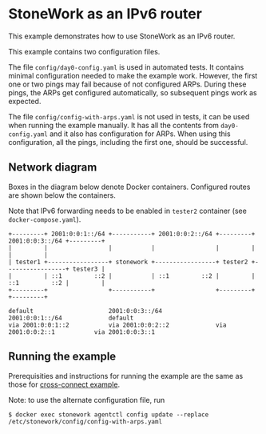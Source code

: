 StoneWork as an IPv6 router
===========================

This example demonstrates how to use StoneWork as an IPv6 router.

This example contains two configuration files.

The file `config/day0-config.yaml` is used in automated tests.
It contains minimal configuration needed to make the example work.
However, the first one or two pings may fail because of not configured ARPs.
During these pings, the ARPs get configured automatically, so subsequent pings work as expected.

The file `config/config-with-arps.yaml` is not used in tests, it can be used when running the example manually.
It has all the contents from `day0-config.yaml` and it also has configuration for ARPs.
When using this configuration, all the pings, including the first one, should be successful.

Network diagram
---------------
Boxes in the diagram below denote Docker containers.
Configured routes are shown below the containers.

Note that IPv6 forwarding needs to be enabled in `tester2` container (see `docker-compose.yaml`).
```
+---------+ 2001:0:0:1::/64 +-----------+ 2001:0:0:2::/64 +---------+ 2001:0:0:3::/64 +---------+
|         |                 |           |                 |         |                 |         |
| tester1 +-----------------+ stonework +-----------------+ tester2 +-----------------+ tester3 |
|         | ::1         ::2 |           | ::1         ::2 |         | ::1         ::2 |         |
+---------+                 +-----------+                 +---------+                 +---------+

default                     2001:0:0:3::/64               2001:0:0:1::/64             default
via 2001:0:0:1::2           via 2001:0:0:2::2             via 2001:0:0:2::1           via 2001:0:0:3::1
```

Running the example
-------------------

Prerequisities and instructions for running the example are the same as those for [cross-connect example][cross-connect example].

Note: to use the alternate configuration file, run
```
$ docker exec stonework agentctl config update --replace /etc/stonework/config/config-with-arps.yaml
```

[cross-connect example]: ../010-xconnect/EXAMPLE.md

